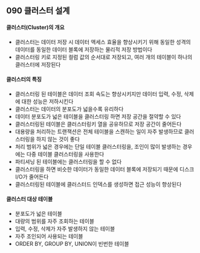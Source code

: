 ## 090 클러스터 설계

#### 클러스터(Cluster)의 개요

- 클러스터는 데이터 저장 시 데이터 액세스 효율을 향상시키기 위해 동일한 성격의 데이터를 동일한 데이터 블록에 저장하는 물리적 저장 방법이다
- 클러스터링 키로 지정된 컬럼 값의 순서대로 저장되고, 여러 개의 테이블이 하나의 클러스터에 저장된다



#### 클러스터의 특징

- 클러스터링 된 테이블은 데이터 조회 속도는 향상시키지만 데이터 입력, 수정, 삭제에 대한 성능은 저하시킨다
- 클러스터는 데이터의 분포도가 넓을수록 유리하다
- 데이터 분포도가 넓은 테이블을 클러스터링 하면 저장 공간을 절약할 수 있다
- 클러스터링된 테이블은 클러스터링키 열을 공유하므로 저장 공간이 줄어든다
- 대용량을 처리하는 트랜잭션은 전체 테이블을 스캔하는 일이 자주 발생하므로 클러스터링을 하지 않는 것이 좋다
- 처리 범위가 넓은 경우에는 단일 테이블 클러스터링을, 조인이 많이 발생하는 경우에는 다중 테이블 클러스터링을 사용한다
- 파티셔닝 된 테이블에는 클러스터링을 할 수 없다
- 클러스터링을 하면 비슷한 데이터가 동일한 데이터 블록에 저장되기 때문에 디스크 I/O가 줄어든다
- 클러스터링된 테이블에 클러스터드 인덱스를 생성하면 접근 성능이 향상된다



#### 클러스터 대상 테이블

- 분포도가 넓은 테이블
- 대량의 범위를 자주 조회하는 테이블
- 입력, 수정, 삭제가 자주 발생하지 않는 테이블
- 자주 조인되어 사용되는 테이블
- ORDER BY, GROUP BY, UNION이 빈번한 테이블